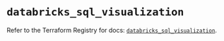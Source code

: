 # `databricks_sql_visualization`

Refer to the Terraform Registry for docs: [`databricks_sql_visualization`](https://registry.terraform.io/providers/databricks/databricks/1.49.0/docs/resources/sql_visualization).
